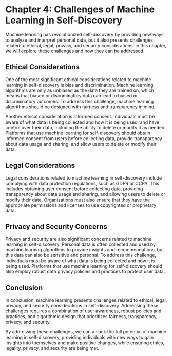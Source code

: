 Chapter 4: Challenges of Machine Learning in Self-Discovery
===========================================================

Machine learning has revolutionized self-discovery by providing new ways to analyze and interpret personal data, but it also presents challenges related to ethical, legal, privacy, and security considerations. In this chapter, we will explore these challenges and how they can be addressed.

Ethical Considerations
----------------------

One of the most significant ethical considerations related to machine learning in self-discovery is bias and discrimination. Machine learning algorithms are only as unbiased as the data they are trained on, which means that biased or discriminatory data can lead to biased or discriminatory outcomes. To address this challenge, machine learning algorithms should be designed with fairness and transparency in mind.

Another ethical consideration is informed consent. Individuals must be aware of what data is being collected and how it is being used, and have control over their data, including the ability to delete or modify it as needed. Platforms that use machine learning for self-discovery should obtain informed consent from users before collecting data, provide transparency about data usage and sharing, and allow users to delete or modify their data.

Legal Considerations
--------------------

Legal considerations related to machine learning in self-discovery include complying with data protection regulations, such as GDPR or CCPA. This includes obtaining user consent before collecting data, providing transparency about data usage and sharing, and allowing users to delete or modify their data. Organizations must also ensure that they have the appropriate permissions and licenses to use copyrighted or proprietary data.

Privacy and Security Concerns
-----------------------------

Privacy and security are also significant concerns related to machine learning in self-discovery. Personal data is often collected and used by machine learning algorithms to provide insights and recommendations, but this data can also be sensitive and personal. To address this challenge, individuals must be aware of what data is being collected and how it is being used. Platforms that use machine learning for self-discovery should also employ robust data privacy policies and practices to protect user data.

Conclusion
----------

In conclusion, machine learning presents challenges related to ethical, legal, privacy, and security considerations in self-discovery. Addressing these challenges requires a combination of user awareness, robust policies and practices, and algorithmic design that prioritizes fairness, transparency, privacy, and security.

By addressing these challenges, we can unlock the full potential of machine learning in self-discovery, providing individuals with new ways to gain insights into themselves and make positive changes, while ensuring ethics, legality, privacy, and security are being met.
